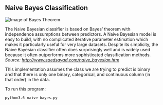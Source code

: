 ## Naive Bayes Classification

![Image of Bayes Theorem](http://www.saedsayad.com/images/Bayes_rule.png)


The Naive Bayesian classifier is based on Bayes’ theorem with independence assumptions between predictors. A Naive Bayesian model is easy to build, with no complicated iterative parameter estimation which makes it particularly useful for very large datasets. Despite its simplicity, the Naive Bayesian classifier often does surprisingly well and is widely used because it often outperforms more sophisticated classification methods.
_Source: http://www.saedsayad.com/naive_bayesian.htm_

This implementation assumes the class we are trying to predict is binary and that there is only one binary, categorical, and continuous column (in that order) in the data.

To run this program:

```
python3.6 naive-bayes.py
```
